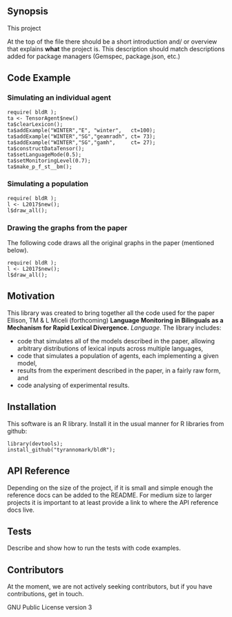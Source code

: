 ## Synopsis

This project 

At the top of the file there should be a short introduction and/ or overview that explains **what** the project is. This description should match descriptions added for package managers (Gemspec, package.json, etc.)

## Code Example

### Simulating an individual agent

```
require( bldR );
ta <- TensorAgent$new()
ta$clearLexicon();
ta$addExample("WINTER","E", "winter",   ct=100);
ta$addExample("WINTER","SG","geamradh", ct= 73);
ta$addExample("WINTER","SG","gamh",     ct= 27);
ta$constructDataTensor();
ta$setLanguageMode(0.5);
ta$setMonitoringLevel(0.7);
ta$make_p_f_st__bm();

```

### Simulating a population

```
require( bldR );
l <- L2017$new();
l$draw_all();
```

### Drawing the graphs from the paper

The following code draws all the original graphs in the paper (mentioned below).

```
require( bldR );
l <- L2017$new();
l$draw_all();
```

## Motivation

This library was created to bring together all the code used for the paper Ellison, TM & L Miceli (forthcoming) **Language Monitoring in Bilinguals as a Mechanism for Rapid Lexical Divergence.** *Language*. 
The library includes:
- code that simulates all of the models described in the paper, allowing arbitrary distributions of lexical inputs across multiple languages,
- code that simulates a population of agents, each implementing a given model,
- results from the experiment described in the paper, in a fairly raw form, and
- code analysing of experimental results.

## Installation

This software is an R library. Install it in the usual manner for R libraries from github:

```
library(devtools);
install_github("tyrannomark/bldR");
```

## API Reference

Depending on the size of the project, if it is small and simple enough the reference docs can be added to the README. For medium size to larger projects it is important to at least provide a link to where the API reference docs live.

## Tests

Describe and show how to run the tests with code examples.

## Contributors

At the moment, we are not actively seeking contributors, but if you have contributions, get in touch.

GNU Public License version 3
